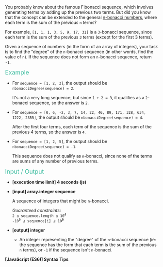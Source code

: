 <div class="markdown"><p>You probably know about the famous Fibonacci sequence, which involves generating terms by adding up the previous two terms. But did you know that the concept can be extended to the general <a href="http://oeis.org/wiki/N-bonacci_numbers" target="_blank">n-bonacci numbers</a>, where each term is the sum of the previous <code>n</code> terms?</p>
<p>For example, <code>[1, 1, 1, 3, 5, 9, 17, 31]</code> is a <code>3</code>-bonacci sequence, since each term is the sum of the previous <code>3</code> terms (except for the first 3 terms).</p>
<p>Given a sequence of numbers (in the form of an array of integers), your task is to find the "degree" of the <code>n</code>-bonacci sequence (in other words, find the value of <code>n</code>). If the sequence does not form an <code>n</code>-bonacci sequence, return <code>-1</code>.</p>
<p><span style="color:#44BFA3;font-size:1.4em;">Example</span></p>
<ul>
<li>
<p>For <code>sequence = [1, 2, 3]</code>, the output should be <code>nbonacciDegree(sequence) = 2</code>.</p>
<p>It's not a very long sequence, but since <code>1 + 2 = 3</code>, it qualifies as a <code>2</code>-bonacci sequence, so the answer is <code>2</code>.</p>
</li>
<li>
<p>For <code>sequence = [0, 6, -2, 3, 7, 14, 22, 46, 89, 171, 328, 634, 1222, 2355]</code>, the output should be <code>nbonacciDegree(sequence) = 4</code>.</p>
<p>After the first four terms, each term of the sequence is the sum of the previous 4 terms, so the answer is <code>4</code>.</p>
</li>
<li>
<p>For <code>sequence = [1, 2, 5]</code>, the output should be <code>nbonacciDegree(sequence) = -1</code>.</p>
<p>This sequence does not qualify as <code>n</code>-bonacci, since none of the terms are sums of any number of previous terms.</p>
</li>
</ul>
<p><span style="color:#44BFA3;font-size:1.4em;">Input / Output</span></p>
<ul>
<li>
<p><strong>[execution time limit] 4 seconds (js)</strong></p>
</li>
<li>
<p><strong>[input] array.integer sequence</strong></p>
<p>A sequence of integers that might be <code>n</code>-bonacci.</p>
<p><em>Guaranteed constraints:</em><br>
<code>2 ≤ sequence.length ≤ 10<sup>4</sup></code><br>
<code>-10<sup>9</sup> ≤ sequence[i] ≤ 10<sup>9</sup></code></p>
</li>
<li>
<p><strong>[output] integer</strong></p>
<ul>
<li>An integer representing the "degree" of the <code>n</code>-bonacci sequence (ie: the sequence has the form that each term is the sum of the previous <code>n</code> terms), or <code>-1</code> if the sequence isn't <code>n</code>-bonacci.</li>
</ul>
</li>
</ul>
<p><strong>[JavaScript (ES6)] Syntax Tips</strong></p>
</div>
